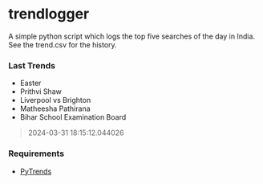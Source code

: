 # trendlogger
A simple python script which logs the top five searches of the day in India.<br>See the trend.csv for the history.<br>

<!-- Last Trends -->
### Last Trends
* Easter
* Prithvi Shaw
* Liverpool vs Brighton
* Matheesha Pathirana
* Bihar School Examination Board
> 2024-03-31 18:15:12.044026

<!-- Requirements -->
### Requirements
* [PyTrends](https://github.com/dreyco676/pytrends)
